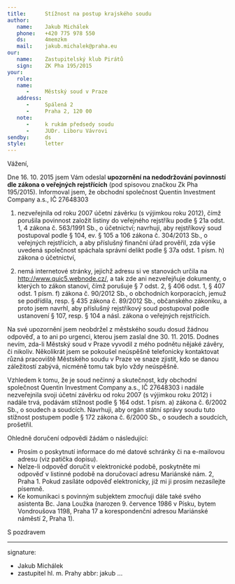 ```yaml
---
title:      Stížnost na postup krajského soudu
author:
   name:    Jakub Michálek
   phone:   +420 775 978 550
   ds:      4memzkm
   mail:    jakub.michalek@praha.eu
our:
   name:    Zastupitelský klub Pirátů
   sign:    ZK Pha 195/2015
your:
   role:    
   name:
      -     Městský soud v Praze
   address:
      -     Spálená 2
      -     Praha 2, 120 00
   note:
      -     k rukám předsedy soudu 
      -     JUDr. Liboru Vávrovi
sendby:     ds
style:      letter
---
```


Vážení,
 
Dne 16. 10. 2015 jsem Vám odeslal **upozornění na nedodržování povinností dle zákona o veřejných rejstřících** (pod spisovou značkou Zk Pha 195/2015). Informoval jsem, že obchodní společnost Quentin Investment Company a.s., IČ 27648303

1. nezveřejnila od roku 2007 účetní závěrku (s výjimkou roku 2012), čímž porušila povinnost založit listiny do veřejného rejstříku podle § 21a odst. 1, 4 zákona č. 563/1991 Sb., o účetnictví; navrhuji, aby rejstříkový soud postupoval podle § 104, ev. § 105 a 106 zákona č. 304/2013 Sb., o veřejných rejstřících, a aby příslušný finanční úřad prověřil, zda výše uvedená společnost spáchala správní delikt podle § 37a odst. 1 písm. h) zákona o účetnictví,

2. nemá internetové stránky, jejichž adresu si ve stanovách určila na http://www.quic5.webnode.cz/, a tak zde ani nezveřejňuje dokumenty, o kterých to zákon stanoví, čímž porušuje § 7 odst. 2, § 406 odst. 1, § 407 odst. 1 písm. f) zákona č. 90/2012 Sb.,
o obchodních korporacích, jemuž se podřídila, resp. § 435 zákona č. 89/2012 Sb., občanského zákoníku, a proto jsem navrhl, aby příslušný rejstříkový soud postupoval podle ustanovení § 107, resp. § 104 a násl. zákona o veřejných rejstřících.

Na své upozornění jsem neobdržel z městského soudu dosud žádnou odpověď, a to ani po urgenci, kterou jsem zaslal dne 30. 11. 2015. Dodnes nevím, zda-li Městský soud v Praze vyvodil z mého podnětu nějaké závěry, či nikoliv. Několikrát jsem se pokoušel neúspěšně telefonicky kontaktovat různá pracoviště Městského soudu v Praze ve snaze zjistit, kdo se danou záležitostí zabývá, nicméně tomu tak bylo vždy neúspěšně.

Vzhledem k tomu, že je soud nečinný a skutečnost, kdy obchodní společnost Quentin Investment Company a.s., IČ 27648303 i nadále nezveřejnila svoji účetní závěrku od roku 2007 (s výjimkou roku 2012) i nadále trvá, podávám stížnost podle § 164 odst. 1 písm. a) zákona č. 6/2002 Sb., o soudech a soudcích. Navrhuji, aby orgán státní správy soudu tuto stížnost postupem podle § 172 zákona č. 6/2000 Sb., o soudech a soudcích, prošetřil. 

Ohledně doručení odpovědi žádám o následující:

* Prosím o poskytnutí informace do mé datové schránky či na e-mailovou adresu (viz patička dopisu). 
* Nelze-li odpověď doručit v elektronické podobě, poskytněte mi odpověď v listinné podobě na doručovací adresu Mariánské nám. 2, Praha 1. Pokud zasíláte odpověď elektronicky, již mi ji prosím nezasílejte písemně.
* Ke komunikaci s povinným subjektem zmocňuji dále také svého asistenta Bc. Jana Loužka (narozen 9. července 1986 v Písku, bytem Vondroušova 1198, Praha 17 a korespondenční adresou Mariánské náměstí 2, Praha 1).

S pozdravem

---
signature:
  - Jakub Michálek
  - zastupitel hl. m. Prahy
abbr:       jakub
...
